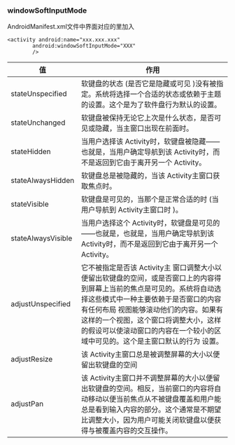 ### windowSoftInputMode

AndroidManifest.xml文件中界面对应的<activity>里加入

	<activity android:name="xxx.xxx.xxx"
            android:windowSoftInputMode="XXX"
            />

	
值|作用
---|---
stateUnspecified|软键盘的状态 (是否它是隐藏或可见 )没有被指定。系统将选择一个合适的状态或依赖于主题的设置。这个是为了软件盘行为默认的设置。
stateUnchanged|软键盘被保持无论它上次是什么状态，是否可见或隐藏，当主窗口出现在前面时。
stateHidden|当用户选择该 Activity时，软键盘被隐藏——也就是，当用户确定导航到该 Activity时，而不是返回到它由于离开另一个 Activity。
stateAlwaysHidden|软键盘总是被隐藏的，当该 Activity主窗口获取焦点时。
stateVisible|软键盘是可见的，当那个是正常合适的时 (当用户导航到 Activity主窗口时 )。
stateAlwaysVisible|当用户选择这个 Activity时，软键盘是可见的——也就是，也就是，当用户确定导航到该 Activity时，而不是返回到它由于离开另一个Activity。
adjustUnspecified|它不被指定是否该 Activity主 窗口调整大小以便留出软键盘的空间，或是否窗口上的内容得到屏幕上当前的焦点是可见的。系统将自动选择这些模式中一种主要依赖于是否窗口的内容有任何布局 视图能够滚动他们的内容。如果有这样的一个视图，这个窗口将调整大小，这样的假设可以使滚动窗口的内容在一个较小的区域中可见的。这个是主窗口默认的行为 设置。
adjustResize|该 Activity主窗口总是被调整屏幕的大小以便留出软键盘的空间
adjustPan|该 Activity主窗口并不调整屏幕的大小以便留出软键盘的空间。相反，当前窗口的内容将自动移动以便当前焦点从不被键盘覆盖和用户能总是看到输入内容的部分。这个通常是不期望比调整大小，因为用户可能关闭软键盘以便获得与被覆盖内容的交互操作。

